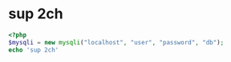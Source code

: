 # sup 2ch

```php
<?php
$mysqli = new mysqli("localhost", "user", "password", "db");
echo 'sup 2ch'
```
